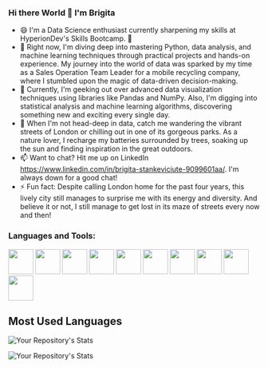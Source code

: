 ### Hi there World 👋 I'm Brigita

- 😄 I'm a Data Science enthusiast currently sharpening my skills at HyperionDev's Skills Bootcamp. 🌟
- 🔭 Right now, I'm diving deep into mastering Python, data analysis, and machine learning techniques through practical projects and hands-on experience. My journey into the world of data was sparked by my time as a Sales Operation Team Leader for a mobile recycling company, where I stumbled upon the magic of data-driven decision-making.
- 🌱 Currently, I'm geeking out over advanced data visualization techniques using libraries like Pandas and NumPy. Also, I'm digging into statistical analysis and machine learning algorithms, discovering something new and exciting every single day.
- 🌳 When I'm not head-deep in data, catch me wandering the vibrant streets of London or chilling out in one of its gorgeous parks. As a nature lover, I recharge my batteries surrounded by trees, soaking up the sun and finding inspiration in the great outdoors.
- 📫 Want to chat? Hit me up on LinkedIn https://www.linkedin.com/in/brigita-stankeviciute-9099601aa/. I'm always down for a good chat!
- ⚡ Fun fact: Despite calling London home for the past four years, this lively city still manages to surprise me with its energy and diversity. And believe it or not, I still manage to get lost in its maze of streets every now and then!

### Languages and Tools:

<img src="https://img.icons8.com/color/48/000000/python.png" width="50" height="50"> <img src="https://upload.wikimedia.org/wikipedia/commons/3/38/Jupyter_logo.svg" width="50" height="50"> <img src="https://img.icons8.com/color/48/000000/pandas.png" width="50" height="50"> <img src="https://img.icons8.com/color/48/000000/numpy.png" width="50" height="50"> <img src="https://upload.wikimedia.org/wikipedia/commons/0/01/Created_with_Matplotlib-logo.svg" width="50" height="50"> <img src="https://upload.wikimedia.org/wikipedia/commons/thumb/8/88/SpaCy_logo.svg/320px-SpaCy_logo.svg.png" width="50" height="50"> <img src="https://upload.wikimedia.org/wikipedia/commons/thumb/0/05/Scikit_learn_logo_small.svg/260px-Scikit_learn_logo_small.svg.png" width="50" height="50"> <img src="https://img.icons8.com/color/48/000000/sql.png" width="50" height="50"> <img src="https://img.icons8.com/color/48/000000/git.png" width="50" height="50"> <img src="https://img.icons8.com/color/48/000000/github.png" width="50" height="50">

## Most Used Languages

![Your Repository's Stats](https://github-readme-stats.vercel.app/api/top-langs/?username=BriStanke&theme=blue-green)


![Your Repository's Stats](https://github-readme-stats.vercel.app/api?username=BriStanke&show_icons=true)

